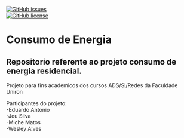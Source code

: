 [![GitHub issues](https://img.shields.io/github/issues/M1CH3lM4705/consumo_de_energia?style=for-the-badge)](https://github.com/M1CH3lM4705/consumo_de_energia/issues)  
[![GitHub license](https://img.shields.io/github/license/M1CH3lM4705/consumo_de_energia?style=for-the-badge)](https://github.com/M1CH3lM4705/consumo_de_energia/blob/master/LICENSE.md)
# Consumo de Energia
## Repositorio referente ao projeto consumo de energia residencial.

Projeto para fins academicos dos cursos ADS/SI/Redes da Faculdade Uniron

Participantes do projeto:  
-Eduardo Antonio  
-Jeu Silva  
-Miche Matos  
-Wesley Alves  


